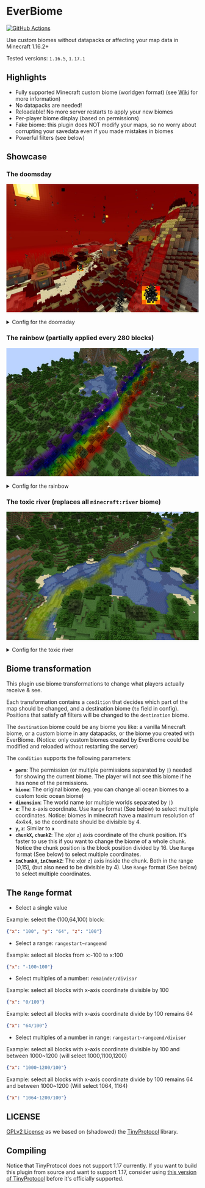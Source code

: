 # EverBiome

[![GitHub Actions](https://github.com/EverMCServer/EverBiome/actions/workflows/ci.yml/badge.svg)](https://github.com/EverMCServer/EverBiome/actions/workflows/ci.yml)

Use custom biomes without datapacks or affecting your map data in Minecraft 1.16.2+

Tested versions: `1.16.5`, `1.17.1`

## Highlights

- Fully supported Minecraft custom biome (worldgen format) (see [Wiki](https://minecraft.fandom.com/wiki/Custom_world_generation) for more information)
- No datapacks are needed!
- Reloadable! No more server restarts to apply your new biomes
- Per-player biome display (based on permissions)
- Fake biome: this plugin does NOT modify your maps, so no worry about corrupting your savedata even if you made mistakes in biomes
- Powerful filters (see below)

## Showcase

### The doomsday
[![The doomsday biome](https://github.com/EverMCServer/EverBiome/blob/gh-pages/doomsday.min.jpg?raw=true)](https://github.com/EverMCServer/EverBiome/blob/gh-pages/doomsday.png?raw=true)

<details>
  <summary>Config for the doomsday</summary>
  
  <details>
    <summary>config.json</summary>
  
  ```json
[
    {
        "condition": {
        },
        "to": "everbiome:doomsday"
    }
]
  ```

</details>

<details>
    <summary>biomes/doomsday.json</summary>
  
```json
{
  "scale": 0.1,
  "effects": {
    "sky_color": 7798784,
    "fog_color": 8912896,
    "water_color": 16711680,
    "water_fog_color": 16711680,
    "grass_color": 7798784,
    "foliage_color": 7798784,
    "particle": {
      "probability": 0.01,
      "options": {
        "type": "minecraft:lava"
      }
    },
    "additions_sound": {
      "sound": "minecraft:ambient.cave",
      "tick_chance": 0.01
    }
  },
  "precipitation": "rain",
  "temperature": 2.0,
  "downfall": 0.0,
  "category": "the_end",
  "parent": "the_end",
  "depth": -1.0
}
```

</details>
  
</details>


### The rainbow (partially applied every 280 blocks)

[![The rainbow](https://github.com/EverMCServer/EverBiome/blob/gh-pages/rainbow.min.jpg?raw=true)](https://github.com/EverMCServer/EverBiome/blob/gh-pages/rainbow.png?raw=true)
<details>
  <summary>Config for the rainbow</summary>
  
  <details>
    <summary>config.json</summary>
  
  ```json
[
    {
        "condition": {
            "x": "0/280"
        },
        "to": "everbiome:red"
    },
    {
        "condition": {
            "x": "4/280"
        },
        "to": "everbiome:orange"
    },
    {
        "condition": {
            "x": "8/280"
        },
        "to": "everbiome:yellow"
    },
    {
        "condition": {
            "x": "12/280"
        },
        "to": "everbiome:green"
    },
    {
        "condition": {
            "x": "16/280"
        },
        "to": "everbiome:blue"
    },
    {
        "condition": {
            "x": "20/280"
        },
        "to": "everbiome:indigo"
    },
    {
        "condition": {
            "x": "24/280"
        },
        "to": "everbiome:violet"
    }
]
  ```

</details>

<details>
    <summary>biomes/red.json</summary>
  
```json
{
  "scale": 0.1,
  "effects": {
    "sky_color": 8103167,
    "fog_color": 16711680,
    "water_color": 16711680,
    "water_fog_color": 16711680,
    "grass_color": 16711680,
    "foliage_color": 16711680
  },
  "precipitation": "rain",
  "temperature": 0.5,
  "downfall": 0.5,
  "category": "ocean",
  "depth": -1.0
}
```

</details>

<details>
    <summary>biomes/orange.json</summary>
  
```json
{
  "scale": 0.1,
  "effects": {
    "sky_color": 8103167,
    "fog_color": 16744192,
    "water_color": 16744192,
    "water_fog_color": 16744192,
    "grass_color": 16744192,
    "foliage_color": 16744192
  },
  "precipitation": "rain",
  "temperature": 0.5,
  "downfall": 0.5,
  "category": "ocean",
  "depth": -1.0
}
```

</details>

<details>
    <summary>biomes/yellow.json</summary>
  
```json
{
  "scale": 0.1,
  "effects": {
    "sky_color": 8103167,
    "fog_color": 16776960,
    "water_color": 16776960,
    "water_fog_color": 16776960,
    "grass_color": 16776960,
    "foliage_color": 16776960
  },
  "precipitation": "rain",
  "temperature": 0.5,
  "downfall": 0.5,
  "category": "ocean",
  "depth": -1.0
}
```

</details>

<details>
    <summary>biomes/green.json</summary>
  
```json
{
  "scale": 0.1,
  "effects": {
    "sky_color": 8103167,
    "fog_color": 65280,
    "water_color": 65280,
    "water_fog_color": 65280,
    "grass_color": 65280,
    "foliage_color": 65280
  },
  "precipitation": "rain",
  "temperature": 0.5,
  "downfall": 0.5,
  "category": "ocean",
  "depth": -1.0
}
```

</details>

<details>
    <summary>biomes/blue.json</summary>
  
```json
{
  "scale": 0.1,
  "effects": {
    "sky_color": 8103167,
    "fog_color": 255,
    "water_color": 255,
    "water_fog_color": 255,
    "grass_color": 255,
    "foliage_color": 255
  },
  "precipitation": "rain",
  "temperature": 0.5,
  "downfall": 0.5,
  "category": "ocean",
  "depth": -1.0
}
```

</details>

<details>
    <summary>biomes/indigo.json</summary>
  
```json
{
  "scale": 0.1,
  "effects": {
    "sky_color": 8103167,
    "fog_color": 3025759,
    "water_color": 3025759,
    "water_fog_color": 3025759,
    "grass_color": 3025759,
    "foliage_color": 3025759
  },
  "precipitation": "rain",
  "temperature": 0.5,
  "downfall": 0.5,
  "category": "ocean",
  "depth": -1.0
}
```

</details>

<details>
    <summary>biomes/violet.json</summary>
  
```json
{
  "scale": 0.1,
  "effects": {
    "sky_color": 8103167,
    "fog_color": 9109759,
    "water_color": 9109759,
    "water_fog_color": 9109759,
    "grass_color": 9109759,
    "foliage_color": 9109759
  },
  "precipitation": "rain",
  "temperature": 0.5,
  "downfall": 0.5,
  "category": "ocean",
  "depth": -1.0
}
```

</details>

</details>

### The toxic river (replaces all `minecraft:river` biome)

[![The toxic water](https://github.com/EverMCServer/EverBiome/blob/gh-pages/toxic_river.min.jpg?raw=true)](https://github.com/EverMCServer/EverBiome/blob/gh-pages/toxic_river.png?raw=true)

<details>
  <summary>Config for the toxic river</summary>
  
  <details>
    <summary>config.json</summary>
  
  ```json
[
    {
        "condition": {
            "biome": "minecraft:river"
        },
        "to": "everbiome:ocean_toxic"
    }
]
  ```

</details>

<details>
    <summary>biomes/ocean_toxic.json</summary>
  
```json
{
  "scale": 0.1,
  "effects": {
    "sky_color": 8103167,
    "fog_color": 12638463,
    "water_color": 11523840,
    "water_fog_color": 4675328
  },
  "precipitation": "rain",
  "temperature": 0.5,
  "downfall": 0.5,
  "category": "ocean",
  "depth": -1.0
}
```

</details>
  
</details>

## Biome transformation

This plugin use biome transformations to change what players actually receive & see. 

Each transformation contains a `condition` that decides which part of the map should be changed, and a destination biome (`to` field in config). Positions that satisfy *all* filters will be changed to the `destination` biome. 

The `destination` biome could be any biome you like: a vanilla Minecraft biome, or a custom biome in any datapacks, or the biome you created with EverBiome. (Notice: only custom biomes created by EverBiome could be modified and reloaded without restarting the server)

The `condition` supports the following parameters:

- **`perm`**: The permission (or multiple permissions separated by `|`) needed for showing the current biome. The player will not see this biome if he has none of the permissions.
- **`biome`**: The original biome. (eg. you can change all ocean biomes to a custom toxic ocean biome) 
- **`dimension`**: The world name (or multiple worlds separated by `|`)
- **`x`**: The x-axis coordinate. Use `Range` format (See below) to select multiple coordinates. Notice: biomes in minecraft have a maximum resolution of 4x4x4, so the coordinate should be divisible by 4.
- **`y`, `z`**: Similar to **`x`**
- **`chunkX`, `chunkZ`**: The `x`(or `z`) axis coordinate of the chunk position. It's faster to use this if you want to change the biome of a whole chunk. Notice the chunk position is the block position divided by 16. Use `Range` format (See below) to select multiple coordinates. 
- **`inChunkX`, `inChunkZ`**: The `x`(or `z`) axis inside the chunk. Both in the range [0,15], (but also need to be divisible by 4). Use `Range` format (See below) to select multiple coordinates. 

## The `Range` format

- Select a single value

Example: select the (100,64,100) block:
```json
{"x": "100", "y": "64", "z": "100"}
```

- Select a range: `rangestart~rangeend`

Example: select all blocks from x:-100 to x:100
```json
{"x": "-100~100"}
```

- Select multiples of a number: `remainder/divisor`

Example: select all blocks with x-axis coordinate divisible by 100
```json
{"x": "0/100"}
```

Example: select all blocks with x-axis coordinate divide by 100 remains 64
```json
{"x": "64/100"}
```

- Select multiples of a number in range: `rangestart~rangeend/divisor`

Example: select all blocks with x-axis coordinate divisible by 100 and between 1000~1200 (will select 1000,1100,1200)
```json
{"x": "1000~1200/100"}
```

Example: select all blocks with x-axis coordinate divide by 100 remains 64 and between 1000~1200 (Will select 1064, 1164)
```json
{"x": "1064~1200/100"}
```

## LICENSE

[GPLv2 License](https://github.com/EverMCServer/EverBiome/blob/master/LICENSE) as we based on (shadowed) the [TinyProtocol](https://github.com/aadnk/ProtocolLib/tree/master/TinyProtocol) library.

## Compiling

Notice that TinyProtocol does not support 1.17 currently. If you want to build this plugin from source and want to support 1.17, consider using [this version of TinyProtocol](https://github.com/aadnk/ProtocolLib/pull/194) before it's officially supported.

